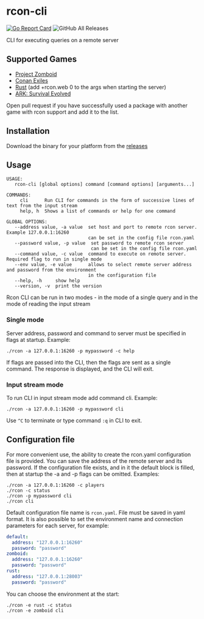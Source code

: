 # rcon-cli
[![Go Report Card](https://goreportcard.com/badge/github.com/gorcon/rcon-cli)](https://goreportcard.com/report/github.com/gorcon/rcon-cli)
![GitHub All Releases](https://img.shields.io/github/downloads/gorcon/rcon-cli/total)

CLI for executing queries on a remote server

## Supported Games

* [Project Zomboid](https://store.steampowered.com/app/108600) 
* [Conan Exiles](https://store.steampowered.com/app/440900)
* [Rust](https://store.steampowered.com/app/252490) (add +rcon.web 0 to the args when starting the server)
* [ARK: Survival Evolved](https://store.steampowered.com/app/346110)

Open pull request if you have successfully used a package with another game with rcon support and add it to the list.

## Installation

Download the binary for your platform from the [releases](https://github.com/gorcon/rcon-cli/releases)

## Usage

```text
USAGE:
   rcon-cli [global options] command [command options] [arguments...]

COMMANDS:
     cli      Run CLI for commands in the form of successive lines of text from the input stream
     help, h  Shows a list of commands or help for one command

GLOBAL OPTIONS:
   --address value, -a value  set host and port to remote rcon server. Example 127.0.0.1:16260
                              can be set in the config file rcon.yaml
   --password value, -p value  set password to remote rcon server
                               can be set in the config file rcon.yaml
   --command value, -c value  command to execute on remote server. Required flag to run in single mode
   --env value, -e value      allows to select remote server address and password from the environment 
                              in the configuration file
   --help, -h     show help
   --version, -v  print the version
```

Rcon CLI can be run in two modes - in the mode of a single query and in the mode of reading the input stream

### Single mode

Server address, password and command to server must be specified in flags at startup. Example:

    ./rcon -a 127.0.0.1:16260 -p mypassword -c help
    
If flags are passed into the CLI, then the flags are sent as a single command. 
The response is displayed, and the CLI will exit.

### Input stream mode

To run CLI in input stream mode add command cli. Example:

    ./rcon -a 127.0.0.1:16260 -p mypassword cli
    
Use `^C` to terminate or type command `:q` in CLI to exit.    

## Configuration file

For more convenient use, the ability to create the rcon.yaml configuration file is provided. 
You can save the address of the remote server and its password. If the configuration file exists, 
and in it the default block is filled, then at startup the -a and -p flags can be omitted. Examples:

    ./rcon -a 127.0.0.1:16260 -c players
    ./rcon -c status
    ./rcon -p mypassword cli
    ./rcon cli

Default configuration file name is `rcon.yaml`. File must be saved in yaml format. It is also possible 
to set the environment name and connection parameters for each server, for example:

```yaml
default:
  address: "127.0.0.1:16260"
  password: "password"
zomboid:
  address: "127.0.0.1:16260"
  password: "password"
rust:
  address: "127.0.0.1:28003"
  password: "password"  
```

You can choose the environment at the start:

    ./rcon -e rust -c status
    ./rcon -e zomboid cli
